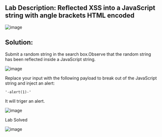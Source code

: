 ## Lab Description:  Reflected XSS into a JavaScript string with angle brackets HTML encoded

![image](https://github.com/jayshah17/PortSwiggerLabs/assets/76842630/74aadbe9-ba8a-42fb-8ee3-ea9c965aad8b)


## Solution:  
Submit a random string in the search box.Observe that the random string has been reflected inside a JavaScript string.

![image](https://github.com/jayshah17/PortSwiggerLabs/assets/76842630/768b8c2a-c612-4daa-90b3-12b29941b68e)

Replace your input with the following payload to break out of the JavaScript string and inject an alert:
```
'-alert(1)-'
```
It will triger an alert.

![image](https://github.com/jayshah17/PortSwiggerLabs/assets/76842630/6544c625-1f7b-466f-a73c-0a986d23d368)

Lab Solved 

 ![image](https://github.com/jayshah17/PortSwiggerLabs/assets/76842630/3cc92110-a52e-4792-ade9-c6996176c219)
